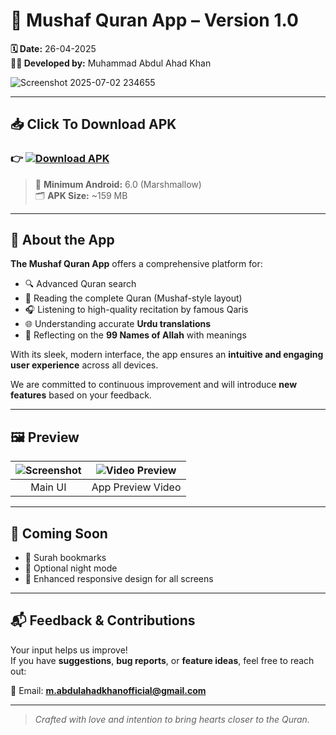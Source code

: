 # 📖 Mushaf Quran App – Version 1.0  
**🗓 Date:** 26-04-2025  
**👨‍💻 Developed by:** Muhammad Abdul Ahad Khan

![Screenshot 2025-07-02 234655](https://github.com/user-attachments/assets/d9b9ab80-7bfd-4632-aa4f-41ff68130800)


---

## 📥 Click To Download APK

### 👉 [![Download APK](https://img.shields.io/badge/Download-APK-green)](https://github.com/MuhammadAbdulAhadKhan/MushafQuranApp/releases/download/v1.0.0/Download-mushaf-app-release.apk)

> 📱 **Minimum Android:** 6.0 (Marshmallow)  
> 🗂️ **APK Size:** ~159 MB

---

## 🌟 About the App

**The Mushaf Quran App** offers a comprehensive platform for:

- 🔍 Advanced Quran search
- 📖 Reading the complete Quran (Mushaf-style layout)
- 🎧 Listening to high-quality recitation by famous Qaris
- 🌐 Understanding accurate **Urdu translations**
- 🕌 Reflecting on the **99 Names of Allah** with meanings

With its sleek, modern interface, the app ensures an **intuitive and engaging user experience** across all devices.

We are committed to continuous improvement and will introduce **new features** based on your feedback.

---

## 🖼️ Preview

| ![Screenshot](https://github.com/user-attachments/assets/baefb04f-644f-4985-88b3-1b372ef835a7) | ![Video Preview](https://github.com/user-attachments/assets/3e238214-baf2-4e9a-999a-83eea24bb93d) |
|:--:|:--:|
| Main UI | App Preview Video |

---

## 🚀 Coming Soon

- 🕋 Surah bookmarks
- 🌙 Optional night mode
- 📱 Enhanced responsive design for all screens

---

## 📬 Feedback & Contributions

Your input helps us improve!  
If you have **suggestions**, **bug reports**, or **feature ideas**, feel free to reach out:

📧 Email: **m.abdulahadkhanofficial@gmail.com**

---

> _Crafted with love and intention to bring hearts closer to the Quran._
